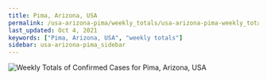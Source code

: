 ```yaml
---
title: Pima, Arizona, USA
permalink: /usa-arizona-pima/weekly_totals/usa-arizona-pima-weekly_totals.html
last_updated: Oct 4, 2021
keywords: ["Pima, Arizona, USA", "weekly totals"]
sidebar: usa-arizona-pima_sidebar
---
```


![Weekly Totals of Confirmed Cases for Pima, Arizona, USA](/covid_tracker/images/graphs/usa-arizona-pima-weekly_totals_graph.png)
